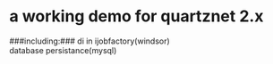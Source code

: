 ﻿
# a working demo for quartznet 2.x #

###including:###
  di in ijobfactory(windsor)  
  database persistance(mysql)  
